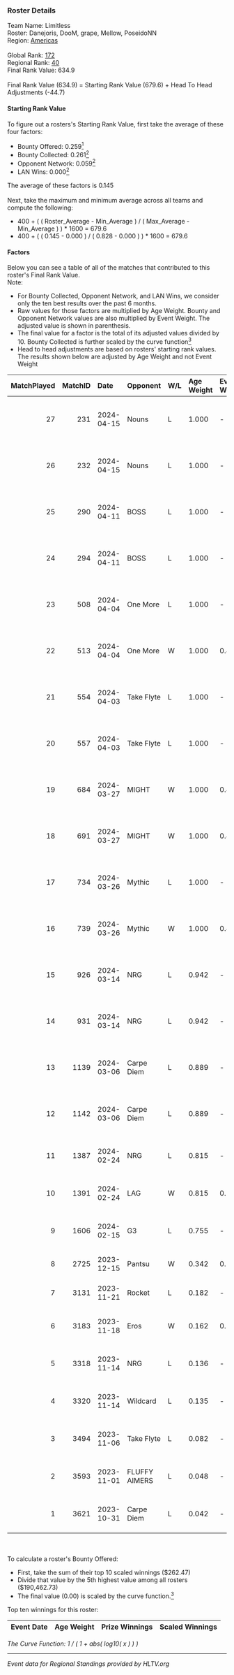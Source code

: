 ### Roster Details<br />
Team Name: Limitless<br />
Roster: Danejoris, DooM, grape, Mellow, PoseidoNN<br />
Region: [Americas]( ../standings_americas.md)<br />
<br />
Global Rank: [172](../standings_global.md)<br />
Regional Rank: [40]( ../standings_americas.md)<br />
Final Rank Value:  634.9<br />
<br />
Final Rank Value (634.9) = Starting Rank Value (679.6) + Head To Head Adjustments (-44.7)<br />

#### Starting Rank Value<br />
To figure out a rosters's Starting Rank Value, first take the average of these four factors:<br />
- Bounty Offered: 0.259[<sup>1</sup>](#table2)
- Bounty Collected: 0.261[<sup>2</sup>](#table1)
- Opponent Network: 0.059[<sup>2</sup>](#table1)
- LAN Wins: 0.000[<sup>2</sup>](#table1)

The average of these factors is 0.145<br />
<br />
Next, take the maximum and minimum average across all teams and compute the following:<br />
- 400 + ( ( Roster_Average - Min_Average ) / ( Max_Average - Min_Average ) ) * 1600 = 679.6
- 400 + ( ( 0.145 - 0.000 ) / ( 0.828 - 0.000 ) ) * 1600 = 679.6


#### Factors<br />
Below you can see a table of all of the matches that contributed to this roster's Final Rank Value.<br />
Note:<br />

- For Bounty Collected, Opponent Network, and LAN Wins, we consider only the ten best results over the past 6 months.
- Raw values for those factors are multiplied by Age Weight. Bounty and Opponent Network values are also multiplied by Event Weight. The adjusted value is shown in parenthesis.
- The final value for a factor is the total of its adjusted values divided by 10. Bounty Collected is further scaled by the curve function[<sup>3</sup>](#curveFunction)
- Head to head adjustments are based on rosters' starting rank values. The results shown below are adjusted by Age Weight and not Event Weight
<span id="table1"></span><br />


| MatchPlayed | MatchID | Date       | Opponent      | W/L | Age Weight | Event Weight | Bounty Collected | Opponent Network | LAN Wins  | H2H Adjustment | Participating Roster                      |
| -: | -: | :- | :- | :- | :- | :- | :- | :- | :- | -: | :- |
|          27 |     231 | 2024-04-15 | Nouns         | L   | 1.000      | -            | -                | -                | -         |          -5.50 | Danejoris, DooM, grape, Mellow, PoseidoNN |
|          26 |     232 | 2024-04-15 | Nouns         | L   | 1.000      | -            | -                | -                | -         |          -5.79 | Danejoris, DooM, grape, Mellow, PoseidoNN |
|          25 |     290 | 2024-04-11 | BOSS          | L   | 1.000      | -            | -                | -                | -         |          -7.32 | Danejoris, DooM, grape, Mellow, PoseidoNN |
|          24 |     294 | 2024-04-11 | BOSS          | L   | 1.000      | -            | -                | -                | -         |          -7.81 | Danejoris, DooM, grape, Mellow, PoseidoNN |
|          23 |     508 | 2024-04-04 | One More      | L   | 1.000      | -            | -                | -                | -         |         -14.69 | Danejoris, DooM, grape, Mellow, PoseidoNN |
|          22 |     513 | 2024-04-04 | One More      | W   | 1.000      | 0.477        | 0.012 (0.006)    | 0.216 (0.103)    | 0 (0.000) |          16.91 | Danejoris, DooM, grape, Mellow, PoseidoNN |
|          21 |     554 | 2024-04-03 | Take Flyte    | L   | 1.000      | -            | -                | -                | -         |         -14.24 | Danejoris, DooM, grape, Mellow, PoseidoNN |
|          20 |     557 | 2024-04-03 | Take Flyte    | L   | 1.000      | -            | -                | -                | -         |         -15.56 | Danejoris, DooM, grape, Mellow, PoseidoNN |
|          19 |     684 | 2024-03-27 | MIGHT         | W   | 1.000      | 0.477        | 0.003 (0.002)    | 0.233 (0.111)    | 0 (0.000) |          17.16 | Danejoris, DooM, grape, Mellow, PoseidoNN |
|          18 |     691 | 2024-03-27 | MIGHT         | W   | 1.000      | 0.477        | 0.003 (0.002)    | 0.233 (0.111)    | 0 (0.000) |          18.72 | Danejoris, DooM, grape, Mellow, PoseidoNN |
|          17 |     734 | 2024-03-26 | Mythic        | L   | 1.000      | -            | -                | -                | -         |         -10.24 | Danejoris, DooM, grape, Mellow, PoseidoNN |
|          16 |     739 | 2024-03-26 | Mythic        | W   | 1.000      | 0.477        | 0.003 (0.002)    | 0.413 (0.197)    | 0 (0.000) |          21.72 | Danejoris, DooM, grape, Mellow, PoseidoNN |
|          15 |     926 | 2024-03-14 | NRG           | L   | 0.942      | -            | -                | -                | -         |          -8.10 | Danejoris, grape, Mellow, PoseidoNN, RiFT |
|          14 |     931 | 2024-03-14 | NRG           | L   | 0.942      | -            | -                | -                | -         |          -8.66 | Danejoris, grape, Mellow, PoseidoNN, RiFT |
|          13 |    1139 | 2024-03-06 | Carpe Diem    | L   | 0.889      | -            | -                | -                | -         |         -11.88 | Danejoris, DooM, grape, Mellow, PoseidoNN |
|          12 |    1142 | 2024-03-06 | Carpe Diem    | L   | 0.889      | -            | -                | -                | -         |         -12.84 | Danejoris, DooM, grape, Mellow, PoseidoNN |
|          11 |    1387 | 2024-02-24 | NRG           | L   | 0.815      | -            | -                | -                | -         |          -7.86 | Danejoris, DooM, grape, Mellow, RiFT      |
|          10 |    1391 | 2024-02-24 | LAG           | W   | 0.815      | 0.143        | 0.032 (0.004)    | 0.560 (0.065)    | 0 (0.000) |          20.50 | Danejoris, DooM, grape, Mellow, RiFT      |
|           9 |    1606 | 2024-02-15 | G3            | L   | 0.755      | -            | -                | -                | -         |          -8.46 | Danejoris, DooM, grape, Mellow, RiFT      |
|           8 |    2725 | 2023-12-15 | Pantsu        | W   | 0.342      | 0.143        | 0.005 (0.000)    | 0.013 (0.001)    | 0 (0.000) |           5.13 | N20AmZ, obi, Termina, tmk, Zamgaa         |
|           7 |    3131 | 2023-11-21 | Rocket        | L   | 0.182      | -            | -                | -                | -         |          -2.95 | aleph, EMIYA, nero, nooz, R2D2J           |
|           6 |    3183 | 2023-11-18 | Eros          | W   | 0.162      | 0.500        | 0.003 (0.000)    | 0.011 (0.001)    | 0 (0.000) |           2.19 | Andrew, DJF, nooz, PNDLM, shutout         |
|           5 |    3318 | 2023-11-14 | NRG           | L   | 0.136      | -            | -                | -                | -         |          -1.50 | autimatic, HexT, Jeorge, junior, Walco    |
|           4 |    3320 | 2023-11-14 | Wildcard      | L   | 0.135      | -            | -                | -                | -         |          -1.17 | Infinite, JBa, SLIGHT, Sonic, stanislaw   |
|           3 |    3494 | 2023-11-06 | Take Flyte    | L   | 0.082      | -            | -                | -                | -         |          -1.10 | CoJoMo, Gabe, mds, Sandman, xaler         |
|           2 |    3593 | 2023-11-01 | FLUFFY AIMERS | L   | 0.048      | -            | -                | -                | -         |          -0.81 | dea, jason, LEARSI, Peeping, sacrifice    |
|           1 |    3621 | 2023-10-31 | Carpe Diem    | L   | 0.042      | -            | -                | -                | -         |          -0.52 | BeaKie, Danejoris, grape, hyza, Mellow    |

<br />
<span id="table2"></span><br />
To calculate a roster's Bounty Offered:<br />

- First, take the sum of their top 10 scaled winnings ($262.47)
- Divide that value by the 5th highest value among all rosters ($190,462.73)
- The final value (0.00) is scaled by the curve function.[<sup>3</sup>](#curveFunction)

Top ten winnings for this roster:<br />

| Event Date | Age Weight | Prize Winnings | Scaled Winnings |
| :- | -: | :- | :- |


<span id="curveFunction"></span>_The Curve Function: 1 / ( 1 + abs( log10( x ) ) )_<br />

---
_Event data for Regional Standings provided by HLTV.org_<br />
